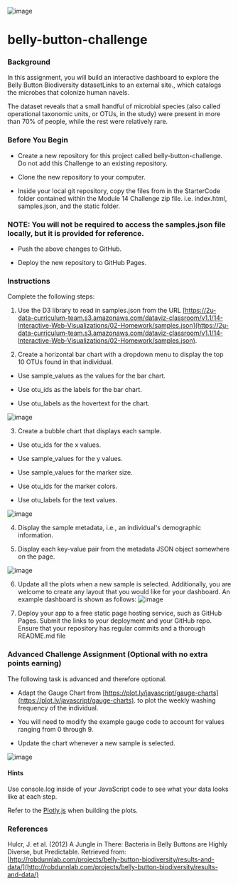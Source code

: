 ![image](https://github.com/mehpree/belly-button-challenge/assets/131678606/039a3f49-661d-4880-aff6-e528772a09f0)


# belly-button-challenge

### Background
In this assignment, you will build an interactive dashboard to explore the Belly Button Biodiversity datasetLinks to an external site., which catalogs the microbes that colonize human navels.

The dataset reveals that a small handful of microbial species (also called operational taxonomic units, or OTUs, in the study) were present in more than 70% of people, while the rest were relatively rare.

### Before You Begin
- Create a new repository for this project called belly-button-challenge. Do not add this Challenge to an existing repository.

- Clone the new repository to your computer.

- Inside your local git repository, copy the files from in the StarterCode folder contained within the Module 14 Challenge zip file. i.e. index.html, samples.json, and the static folder.

### NOTE: You will not be required to access the samples.json file locally, but it is provided for reference.

- Push the above changes to GitHub.

- Deploy the new repository to GitHub Pages.
  
### Instructions
Complete the following steps:

1. Use the D3 library to read in samples.json from the URL [https://2u-data-curriculum-team.s3.amazonaws.com/dataviz-classroom/v1.1/14-Interactive-Web-Visualizations/02-Homework/samples.json](https://2u-data-curriculum-team.s3.amazonaws.com/dataviz-classroom/v1.1/14-Interactive-Web-Visualizations/02-Homework/samples.json).

2. Create a horizontal bar chart with a dropdown menu to display the top 10 OTUs found in that individual.

  - Use sample_values as the values for the bar chart.

  - Use otu_ids as the labels for the bar chart.

  - Use otu_labels as the hovertext for the chart.

![image](https://github.com/mehpree/belly-button-challenge/assets/131678606/3f5feaed-1f6d-4161-b7df-b541444cd313)

3. Create a bubble chart that displays each sample.

 - Use otu_ids for the x values.

 - Use sample_values for the y values.

 - Use sample_values for the marker size.

 - Use otu_ids for the marker colors.

 - Use otu_labels for the text values.

![image](https://github.com/mehpree/belly-button-challenge/assets/131678606/f4581704-4b06-4fa1-8db8-5d5b351995ee)

4. Display the sample metadata, i.e., an individual's demographic information.

5. Display each key-value pair from the metadata JSON object somewhere on the page.

![image](https://github.com/mehpree/belly-button-challenge/assets/131678606/081da2a7-71c0-4d83-9ad4-9f6bf3ac8618)

6. Update all the plots when a new sample is selected. Additionally, you are welcome to create any layout that you would like for your dashboard. An example dashboard is shown as follows:
![image](https://github.com/mehpree/belly-button-challenge/assets/131678606/625ff2bd-648b-4702-bf94-ea0a4e2107a4)

7. Deploy your app to a free static page hosting service, such as GitHub Pages. Submit the links to your deployment and your GitHub repo. Ensure that your repository has regular commits and a thorough README.md file

### Advanced Challenge Assignment (Optional with no extra points earning)
The following task is advanced and therefore optional.

 - Adapt the Gauge Chart from [https://plot.ly/javascript/gauge-charts](https://plot.ly/javascript/gauge-charts). to plot the weekly washing frequency of the individual.

 - You will need to modify the example gauge code to account for values ranging from 0 through 9.

 - Update the chart whenever a new sample is selected.

![image](https://github.com/mehpree/belly-button-challenge/assets/131678606/15a6c377-4c76-4649-b927-4f3d1d2dbf32)

#### Hints
Use console.log inside of your JavaScript code to see what your data looks like at each step.

Refer to the [Plotly.js](https://plotly.com/javascript/) when building the plots.

### References
Hulcr, J. et al. (2012) A Jungle in There: Bacteria in Belly Buttons are Highly Diverse, but Predictable. Retrieved from: [http://robdunnlab.com/projects/belly-button-biodiversity/results-and-data/](http://robdunnlab.com/projects/belly-button-biodiversity/results-and-data/)
